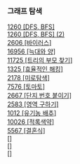 ### 그래프 탐색

<a href="https://github.com/aldrn29/Algorithm/blob/master/Beakjoon/DFS%2C%20BFS/1260%20%5BDFS%2C%20BFS%5D.py">1260 [DFS, BFS]</a>   
<a href="https://github.com/aldrn29/Algorithm/blob/master/Beakjoon/DFS%2C%20BFS/1260%20%5BDFS%2C%20BFS%5D(2).py">1260 [DFS, BFS] (2)</a>  
<a href="https://github.com/aldrn29/Algorithm/blob/master/Beakjoon/DFS%2C%20BFS/2606%20%5B%EB%B0%94%EC%9D%B4%EB%9F%AC%EC%8A%A4%5D.py">2606 [바이러스]</a>  
<a href="https://github.com/aldrn29/Algorithm/blob/master/Beakjoon/16956%20%5B%EB%8A%91%EB%8C%80%EC%99%80%20%EC%96%91%5D.py">16956 [늑대와 양]</a>  
<a href="https://github.com/aldrn29/Algorithm/blob/master/Beakjoon/Tree/11725%20%5B%ED%8A%B8%EB%A6%AC%EC%9D%98%20%EB%B6%80%EB%AA%A8%20%EC%B0%BE%EA%B8%B0%5D.py">11725 [트리의 부모 찾기]</a>  
<a href="https://github.com/aldrn29/Algorithm/blob/master/Beakjoon/DFS%2C%20BFS/1325%20%5B%ED%9A%A8%EC%9C%A8%EC%A0%81%EC%9D%B8%20%ED%95%B4%ED%82%B9%5D.py">1325 [효율적인 해킹]</a>  
<a href="https://github.com/aldrn29/Algorithm/blob/master/Beakjoon/%EA%B7%B8%EB%9E%98%ED%94%84%20%ED%83%90%EC%83%89/2178%20%5B%EB%AF%B8%EB%A1%9C%20%ED%83%90%EC%83%89%5D.py">2178 [미로탐색]</a>  
<a href="https://github.com/aldrn29/Algorithm/blob/master/Beakjoon/%EA%B7%B8%EB%9E%98%ED%94%84%20%ED%83%90%EC%83%89/7576%20%5B%ED%86%A0%EB%A7%88%ED%86%A0%5D.py">7576 [토마토]</a>  
<a href="https://github.com/aldrn29/Algorithm/blob/master/Beakjoon/%EA%B7%B8%EB%9E%98%ED%94%84%20%ED%83%90%EC%83%89/2667%20%5B%EB%8B%A8%EC%A7%80%20%EB%B2%88%ED%98%B8%20%EB%B6%99%EC%9D%B4%EA%B8%B0%5D.py">2667 [단지 번호 붙이기]</a>  
<a href="https://github.com/aldrn29/Algorithm/blob/master/Beakjoon/%EA%B7%B8%EB%9E%98%ED%94%84%20%ED%83%90%EC%83%89/2583%20%5B%EC%98%81%EC%97%AD%20%EA%B5%AC%ED%95%98%EA%B8%B0%5D.py">2583 [영역 구하기]</a>  
<a href="">1012 [유기농 배추]</a>  
<a href="">10026 [적록색약]</a>  
<a href="">5567 [결혼식]</a>  
<a href=""> []</a>  
<a href=""> []</a>  
<a href=""> []</a>  
